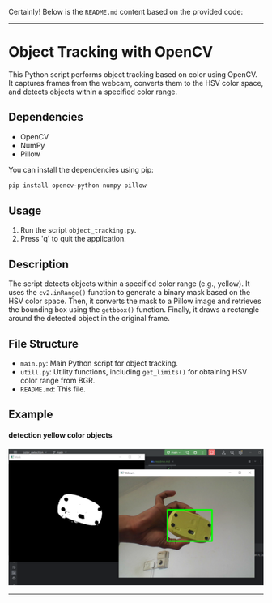 Certainly! Below is the `README.md` content based on the provided code:

---

# Object Tracking with OpenCV

This Python script performs object tracking based on color using OpenCV. It captures frames from the webcam, converts them to the HSV color space, and detects objects within a specified color range.

## Dependencies

- OpenCV
- NumPy
- Pillow

You can install the dependencies using pip:

```bash
pip install opencv-python numpy pillow
```

## Usage

1. Run the script `object_tracking.py`.
2. Press 'q' to quit the application.

## Description

The script detects objects within a specified color range (e.g., yellow). It uses the `cv2.inRange()` function to generate a binary mask based on the HSV color space. Then, it converts the mask to a Pillow image and retrieves the bounding box using the `getbbox()` function. Finally, it draws a rectangle around the detected object in the original frame.

## File Structure

- `main.py`: Main Python script for object tracking.
- `utill.py`: Utility functions, including `get_limits()` for obtaining HSV color range from BGR.
- `README.md`: This file.


## Example 
#### detection yellow color objects

![Detection Example](./detection.png)


---


